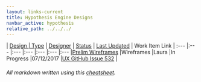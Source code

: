 ```yaml
---
layout: links-current
title: Hypothesis Engine Designs
navbar_active: hypothesis
relative_path: ../../../
---
```


| <a href="javascript:SortTable(0);" id="designTableTitle" class="sort">Design | <a href="javascript:SortTable(1);" id="designTableType" class="sort">Type</a> | <a href="javascript:SortTable(2);" id="designTableDesigner" class="sort">Designer</a> | <a href="javascript:SortTable(3);" id="designTableStatus" class="sort">Status<a/> | <a href="javascript:SortTable(4, 'D', 'mdy');" id="designTableUpdate" class="sort">Last Updated</a> | <span id="designTableWILinks">Work Item Link</span>
| :---                                              |:---                   |:---           |:---               |:---               |:---                                                                                                      |:---
|[Prelim Wireframes](https://redhat.invisionapp.com/share/XMCK7FO6R#/243441828_Access_Hypothesis)                |Wireframes              |Laura         |In Progress      |07/12/2017         |[UX GitHub Issue 532](https://github.com/fabric8-ui/fabric8-ux/issues/532)      |

###### All markdown written using this [cheatsheet](https://github.com/adam-p/markdown-here/wiki/Markdown-Cheatsheet).
